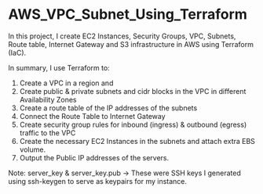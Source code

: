 # AWS_VPC_Subnet_Using_Terraform

In this project, I create EC2 Instances, Security Groups, VPC, Subnets, Route table, Internet Gateway and S3 infrastructure in AWS using Terraform (IaC).

In summary, I use Terraform to: 

1. Create a VPC in a region and
2. Create public & private subnets and cidr blocks in the VPC in different Availability Zones
3. Create a route table of the IP addresses of the subnets
4. Connect the Route Table to Internet Gateway
5. Create security group rules for inbound (ingress) & outbound (egress) traffic to the VPC
6. Create the necessary EC2 Instances in the subnets and attach extra EBS volume.
7. Output the Public IP addresses of the servers. 

Note: server_key & server_key.pub -> These were SSH keys I generated using ssh-keygen to serve as keypairs for my instance.
